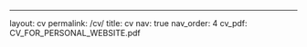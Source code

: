 ---
layout: cv
permalink: /cv/
title: cv
nav: true
nav_order: 4
cv_pdf: CV_FOR_PERSONAL_WEBSITE.pdf
